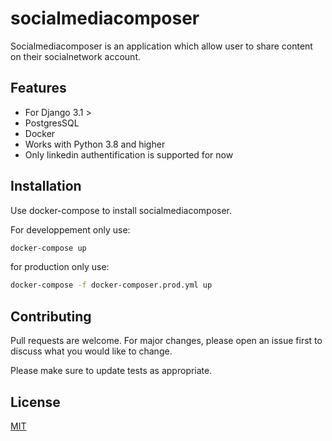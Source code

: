 # socialmediacomposer

Socialmediacomposer is an application which allow user to share content on their socialnetwork account.

## Features

* For Django 3.1 >
* PostgresSQL
* Docker
* Works with Python 3.8 and higher
* Only linkedin authentification is supported for now
  
## Installation
Use docker-compose  to install socialmediacomposer.

For developpement only use:
```bash
docker-compose up 
```
for production only use:
```bash
docker-compose -f docker-composer.prod.yml up 
```
## Contributing
Pull requests are welcome. For major changes, please open an issue first to discuss what you would like to change.

Please make sure to update tests as appropriate.

## License
[MIT](https://choosealicense.com/licenses/mit/)
